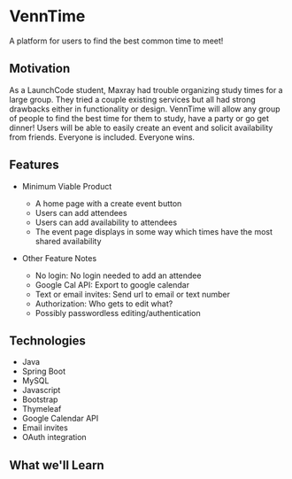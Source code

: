 # VennTime
A platform for users to find the best common time to meet!

## Motivation
As a LaunchCode student, Maxray had trouble organizing study times for a large group. They tried a couple existing services but all had strong drawbacks either in functionality or design. VennTime will allow any group of people to find the best time for them to study, have a party or go get dinner! Users will be able to easily create an event and solicit availability from friends. Everyone is included. Everyone wins.

## Features
* Minimum Viable Product
  * A home page with a create event button
  * Users can add attendees
  * Users can add availability to attendees
  * The event page displays in some way which times have the most shared availability

* Other Feature Notes
  * No login: No login needed to add an attendee
  * Google Cal API:  Export to google calendar
  * Text or email invites: Send url to email or text number
  * Authorization: Who gets to edit what?
  * Possibly passwordless editing/authentication

## Technologies
* Java
* Spring Boot
* MySQL
* Javascript
* Bootstrap
* Thymeleaf
* Google Calendar API
* Email invites
* OAuth integration

## What we'll Learn
